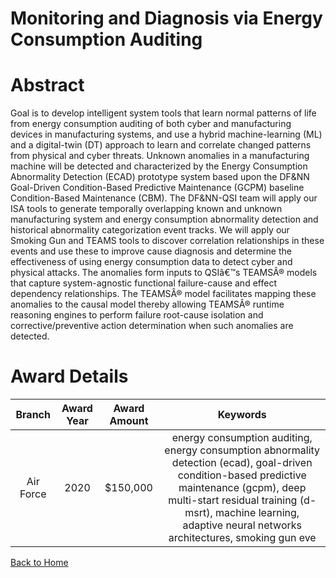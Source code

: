 
Monitoring and Diagnosis via Energy Consumption Auditing
========================================================

# Abstract


Goal is to develop intelligent system tools that learn normal patterns of life from energy consumption auditing of both cyber and manufacturing devices in manufacturing systems, and use a hybrid machine-learning (ML) and a digital-twin (DT) approach to learn and correlate changed patterns from physical and cyber threats. Unknown anomalies in a manufacturing machine will be detected and characterized by the Energy Consumption Abnormality Detection (ECAD) prototype system based upon the DF&NN Goal-Driven Condition-Based Predictive Maintenance (GCPM) baseline Condition-Based Maintenance (CBM). The DF&NN-QSI team will apply our ISA tools to generate temporally overlapping known and unknown manufacturing system and energy consumption abnormality detection and historical abnormality categorization event tracks. We will apply our Smoking Gun and TEAMS tools to discover correlation relationships in these events and use these to improve cause diagnosis and determine the effectiveness of using energy consumption data to detect cyber and physical attacks. The anomalies form inputs to QSIâ€™s TEAMSÂ® models that capture system-agnostic functional failure-cause and effect dependency relationships. The TEAMSÂ® model facilitates mapping these anomalies to the causal model thereby allowing TEAMSÂ® runtime reasoning engines to perform failure root-cause isolation and corrective/preventive action determination when such anomalies are detected.  

# Award Details

|Branch|Award Year|Award Amount|Keywords|
| :---: | :---: | :---: | :---: |
|Air Force|2020|$150,000|energy consumption auditing, energy consumption abnormality detection (ecad), goal-driven condition-based predictive maintenance (gcpm), deep multi-start residual training (d-msrt), machine learning, adaptive neural networks architectures, smoking gun eve|
  
  


[Back to Home](https://github.com/chrischow/dod_sbir_awards/DJ/#1570)
